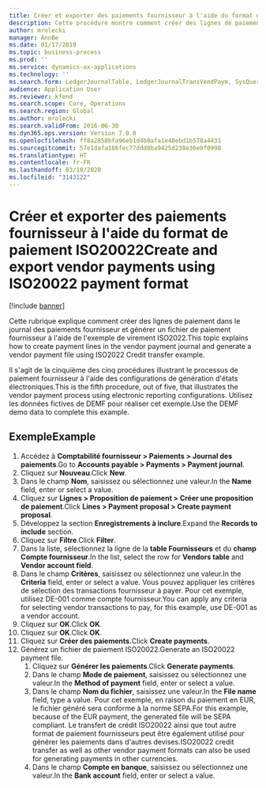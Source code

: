 ```yaml
---
title: Créer et exporter des paiements fournisseur à l'aide du format de paiement ISO20022
description: Cette procédure montre comment créer des lignes de paiement dans le journal des paiements fournisseur et générer un fichier de paiement fournisseur à l'aide de l'exemple de virement ISO2022.
author: mrolecki
manager: AnnBe
ms.date: 01/17/2019
ms.topic: business-process
ms.prod: ''
ms.service: dynamics-ax-applications
ms.technology: ''
ms.search.form: LedgerJournalTable, LedgerJournalTransVendPaym, SysQueryForm, VendPaymProposalEdit, BankAccountTableLookUp
audience: Application User
ms.reviewer: kfend
ms.search.scope: Core, Operations
ms.search.region: Global
ms.author: mrolecki
ms.search.validFrom: 2016-06-30
ms.dyn365.ops.version: Version 7.0.0
ms.openlocfilehash: ff8a2858bfa96eb1d4b0afa1e48ebd1b578a4431
ms.sourcegitcommit: 57e1dafa186fec77ddd8ba9425d238e36e0f0998
ms.translationtype: HT
ms.contentlocale: fr-FR
ms.lasthandoff: 03/18/2020
ms.locfileid: "3143122"
---
```

# <a name="create-and-export-vendor-payments-using-iso20022-payment-format"></a><span data-ttu-id="49167-103">Créer et exporter des paiements fournisseur à l'aide du format de paiement ISO20022</span><span class="sxs-lookup"><span data-stu-id="49167-103">Create and export vendor payments using ISO20022 payment format</span></span>

[!include [banner](../../includes/banner.md)]

<span data-ttu-id="49167-104">Cette rubrique explique comment créer des lignes de paiement dans le journal des paiements fournisseur et générer un fichier de paiement fournisseur à l'aide de l'exemple de virement ISO2022.</span><span class="sxs-lookup"><span data-stu-id="49167-104">This topic explains how to create payment lines in the vendor payment journal and generate a vendor payment file using ISO2022 Credit transfer example.</span></span>

<span data-ttu-id="49167-105">Il s'agit de la cinquième des cinq procédures illustrant le processus de paiement fournisseur à l'aide des configurations de génération d'états électroniques.</span><span class="sxs-lookup"><span data-stu-id="49167-105">This is the fifth procedure, out of five, that illustrates the vendor payment process using electronic reporting configurations.</span></span> <span data-ttu-id="49167-106">Utilisez les données fictives de DEMF pour réaliser cet exemple.</span><span class="sxs-lookup"><span data-stu-id="49167-106">Use the DEMF demo data to complete this example.</span></span>

## <a name="example"></a><span data-ttu-id="49167-107">Exemple</span><span class="sxs-lookup"><span data-stu-id="49167-107">Example</span></span>

1.    <span data-ttu-id="49167-108">Accédez à **Comptabilité fournisseur > Paiements > Journal des paiements**.</span><span class="sxs-lookup"><span data-stu-id="49167-108">Go to **Accounts payable > Payments > Payment journal**.</span></span>
2.    <span data-ttu-id="49167-109">Cliquez sur **Nouveau**.</span><span class="sxs-lookup"><span data-stu-id="49167-109">Click **New**.</span></span>
3.    <span data-ttu-id="49167-110">Dans le champ **Nom**, saisissez ou sélectionnez une valeur.</span><span class="sxs-lookup"><span data-stu-id="49167-110">In the **Name** field, enter or select a value.</span></span>
4.    <span data-ttu-id="49167-111">Cliquez sur **Lignes > Proposition de paiement > Créer une proposition de paiement**.</span><span class="sxs-lookup"><span data-stu-id="49167-111">Click **Lines > Payment proposal > Create payment proposal**.</span></span>
5.    <span data-ttu-id="49167-112">Développez la section **Enregistrements à inclure**.</span><span class="sxs-lookup"><span data-stu-id="49167-112">Expand the **Records to include** section.</span></span>
6.    <span data-ttu-id="49167-113">Cliquez sur **Filtre**.</span><span class="sxs-lookup"><span data-stu-id="49167-113">Click **Filter**.</span></span>
7.    <span data-ttu-id="49167-114">Dans la liste, sélectionnez la ligne de la **table Fournisseurs** et du **champ Compte fournisseur**.</span><span class="sxs-lookup"><span data-stu-id="49167-114">In the list, select the row for **Vendors table** and **Vendor account field**.</span></span>
8.    <span data-ttu-id="49167-115">Dans le champ **Critères**, saisissez ou sélectionnez une valeur.</span><span class="sxs-lookup"><span data-stu-id="49167-115">In the **Criteria** field, enter or select a value.</span></span> <span data-ttu-id="49167-116">Vous pouvez appliquer les critères de sélection des transactions fournisseur à payer. Pour cet exemple, utilisez DE-001 comme compte fournisseur.</span><span class="sxs-lookup"><span data-stu-id="49167-116">You can apply any criteria for selecting vendor transactions to pay, for this example, use DE-001 as a vendor account.</span></span>
12.    <span data-ttu-id="49167-117">Cliquez sur **OK**.</span><span class="sxs-lookup"><span data-stu-id="49167-117">Click **OK**.</span></span>
13.    <span data-ttu-id="49167-118">Cliquez sur **OK**.</span><span class="sxs-lookup"><span data-stu-id="49167-118">Click **OK**.</span></span>
14.    <span data-ttu-id="49167-119">Cliquez sur **Créer des paiements.**</span><span class="sxs-lookup"><span data-stu-id="49167-119">Click **Create payments**.</span></span>
15. <span data-ttu-id="49167-120">Générez un fichier de paiement ISO20022.</span><span class="sxs-lookup"><span data-stu-id="49167-120">Generate an ISO20022 payment file.</span></span>
    1.    <span data-ttu-id="49167-121">Cliquez sur **Générer les paiements**.</span><span class="sxs-lookup"><span data-stu-id="49167-121">Click **Generate payments**.</span></span>
    2.    <span data-ttu-id="49167-122">Dans le champ **Mode de paiement**, saisissez ou sélectionnez une valeur.</span><span class="sxs-lookup"><span data-stu-id="49167-122">In the **Method of payment** field, enter or select a value.</span></span>
    3.    <span data-ttu-id="49167-123">Dans le champ **Nom du fichier**, saisissez une valeur.</span><span class="sxs-lookup"><span data-stu-id="49167-123">In the **File name** field, type a value.</span></span> <span data-ttu-id="49167-124">Pour cet exemple, en raison du paiement en EUR, le fichier généré sera conforme à la norme SEPA.</span><span class="sxs-lookup"><span data-stu-id="49167-124">For this example, because of the EUR payment, the generated file will be SEPA compliant.</span></span> <span data-ttu-id="49167-125">Le transfert de crédit ISO20022 ainsi que tout autre format de paiement fournisseurs peut être également utilisé pour générer les paiements dans d'autres devises.</span><span class="sxs-lookup"><span data-stu-id="49167-125">ISO20022 credit transfer as well as other vendor payment formats can also be used for generating payments in other currencies.</span></span>
    4.    <span data-ttu-id="49167-126">Dans le champ **Compte en banque**, saisissez ou sélectionnez une valeur.</span><span class="sxs-lookup"><span data-stu-id="49167-126">In the **Bank account** field, enter or select a value.</span></span>

